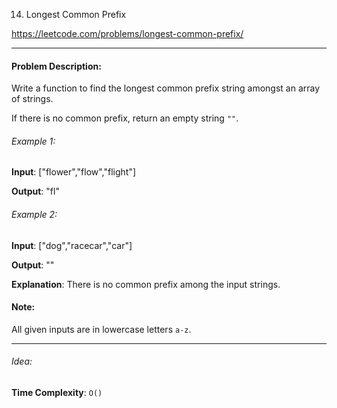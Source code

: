 14. Longest Common Prefix

https://leetcode.com/problems/longest-common-prefix/

---

#### Problem Description:

Write a function to find the longest common prefix string amongst an array of strings.

If there is no common prefix, return an empty string `""`.

###### Example 1:

**Input**: ["flower","flow","flight"]

**Output**: "fl"

###### Example 2:

**Input**: ["dog","racecar","car"]

**Output**: ""

**Explanation**: There is no common prefix among the input strings.

#### Note:

All given inputs are in lowercase letters `a-z`.

---

###### Idea:

**Time Complexity**: `O()`
